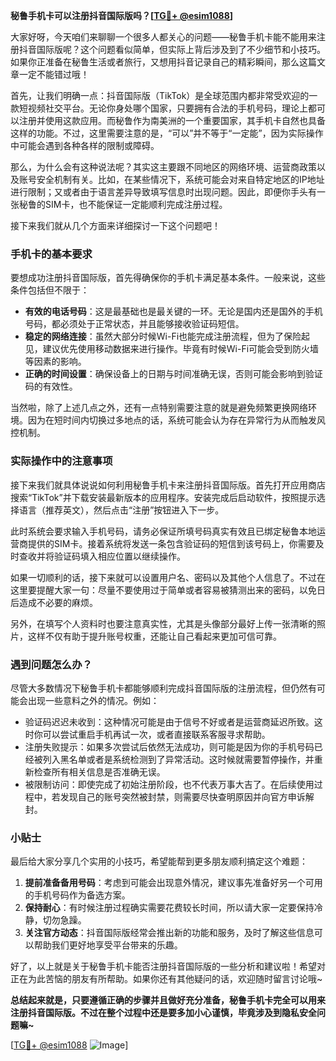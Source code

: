 **秘鲁手机卡可以注册抖音国际版吗？[[TG💪+ @esim1088](https://t.me/s/esim1088)]**

大家好呀，今天咱们来聊聊一个很多人都关心的问题——秘鲁手机卡能不能用来注册抖音国际版呢？这个问题看似简单，但实际上背后涉及到了不少细节和小技巧。如果你正准备在秘鲁生活或者旅行，又想用抖音记录自己的精彩瞬间，那么这篇文章一定不能错过哦！

首先，让我们明确一点：抖音国际版（TikTok）是全球范围内都非常受欢迎的一款短视频社交平台。无论你身处哪个国家，只要拥有合法的手机号码，理论上都可以注册并使用这款应用。而秘鲁作为南美洲的一个重要国家，其手机卡自然也具备这样的功能。不过，这里需要注意的是，“可以”并不等于“一定能”，因为实际操作中可能会遇到各种各样的限制或障碍。

那么，为什么会有这种说法呢？其实这主要跟不同地区的网络环境、运营商政策以及账号安全机制有关。比如，在某些情况下，系统可能会对来自特定地区的IP地址进行限制；又或者由于语言差异导致填写信息时出现问题。因此，即便你手头有一张秘鲁的SIM卡，也不能保证一定能顺利完成注册过程。

接下来我们就从几个方面来详细探讨一下这个问题吧！

### 手机卡的基本要求

要想成功注册抖音国际版，首先得确保你的手机卡满足基本条件。一般来说，这些条件包括但不限于：

- **有效的电话号码**：这是最基础也是最关键的一环。无论是国内还是国外的手机号码，都必须处于正常状态，并且能够接收验证码短信。
- **稳定的网络连接**：虽然大部分时候Wi-Fi也能完成注册流程，但为了保险起见，建议优先使用移动数据来进行操作。毕竟有时候Wi-Fi可能会受到防火墙等因素的影响。
- **正确的时间设置**：确保设备上的日期与时间准确无误，否则可能会影响到验证码的有效性。

当然啦，除了上述几点之外，还有一点特别需要注意的就是避免频繁更换网络环境。因为在短时间内切换过多地点的话，系统可能会认为存在异常行为从而触发风控机制。

### 实际操作中的注意事项

接下来我们就具体说说如何利用秘鲁手机卡来注册抖音国际版。首先打开应用商店搜索“TikTok”并下载安装最新版本的应用程序。安装完成后启动软件，按照提示选择语言（推荐英文），然后点击“注册”按钮进入下一步。

此时系统会要求输入手机号码，请务必保证所填号码真实有效且已绑定秘鲁本地运营商提供的SIM卡。接着系统将发送一条包含验证码的短信到该号码上，你需要及时查收并将验证码填入相应位置以继续操作。

如果一切顺利的话，接下来就可以设置用户名、密码以及其他个人信息了。不过在这里要提醒大家一句：尽量不要使用过于简单或者容易被猜测出来的密码，以免日后造成不必要的麻烦。

另外，在填写个人资料时也要注意真实性，尤其是头像部分最好上传一张清晰的照片，这样不仅有助于提升账号权重，还能让自己看起来更加可信可靠。

### 遇到问题怎么办？

尽管大多数情况下秘鲁手机卡都能够顺利完成抖音国际版的注册流程，但仍然有可能会出现一些意料之外的情况。例如：

- 验证码迟迟未收到：这种情况可能是由于信号不好或者是运营商延迟所致。这时你可以尝试重启手机再试一次，或者直接联系客服寻求帮助。
- 注册失败提示：如果多次尝试后依然无法成功，则可能是因为你的手机号码已经被列入黑名单或者是系统检测到了异常活动。这时候就需要暂停操作，并重新检查所有相关信息是否准确无误。
- 被限制访问：即使完成了初始注册阶段，也不代表万事大吉了。在后续使用过程中，若发现自己的账号突然被封禁，则需要尽快查明原因并向官方申诉解封。

### 小贴士

最后给大家分享几个实用的小技巧，希望能帮到更多朋友顺利搞定这个难题：

1. **提前准备备用号码**：考虑到可能会出现意外情况，建议事先准备好另一个可用的手机号码作为备选方案。
2. **保持耐心**：有时候注册过程确实需要花费较长时间，所以请大家一定要保持冷静，切勿急躁。
3. **关注官方动态**：抖音国际版经常会推出新的功能和服务，及时了解这些信息可以帮助我们更好地享受平台带来的乐趣。

好了，以上就是关于秘鲁手机卡能否注册抖音国际版的一些分析和建议啦！希望对正在为此苦恼的朋友有所帮助。如果你还有其他疑问的话，欢迎随时留言讨论哦~

**总结起来就是，只要遵循正确的步骤并且做好充分准备，秘鲁手机卡完全可以用来注册抖音国际版。不过在整个过程中还是要多加小心谨慎，毕竟涉及到隐私安全问题嘛~**

[[TG💪+ @esim1088](https://t.me/s/esim1088) ![Image](https://i.postimg.cc/4NQfJmqS/Snipaste-2025-05-13-00-14-12.png)]